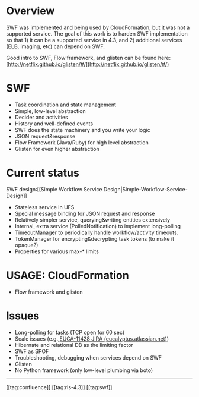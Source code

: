 
# Overview
SWF was implemented and being used by CloudFormation, but it was not a supported service. The goal of this work is to harden SWF implementation so that 1) it can be a supported service in 4.3, and 2) additional services (ELB, imaging, etc) can depend on SWF.

Good intro to SWF, Flow framework, and glisten can be found here:[http://netflix.github.io/glisten/#/](http://netflix.github.io/glisten/#/)


# SWF

* Task coordination and state management
* Simple, low-level abstraction
* Decider and activities
* History and well-defined events
* SWF does the state machinery and you write your logic
* JSON request&response
* Flow Framework (Java/Ruby) for high level abstraction
* Glisten for even higher abstraction


# Current status
SWF design:[[Simple Workflow Service Design|Simple-Workflow-Service-Design]]


* Stateless service in UFS
* Special message binding for JSON request and response
* Relatively simpler service, querying&writing entities extensively
* Internal, extra service (PolledNotification) to implement long-polling
* TimeoutManager to periodically handle workflow/activity timeouts.
* TokenManager for encrypting&decrypting task tokens (to make it opaque?)
* Properties for various max-\* limits


# USAGE: CloudFormation

* Flow framework and glisten


# Issues

* Long-polling for tasks (TCP open for 60 sec)
* Scale issues (e.g.,[EUCA-11428 JIRA (eucalyptus.atlassian.net)](https://eucalyptus.atlassian.net/browse/EUCA-11428))
* Hibernate and relational DB as the limiting factor
* SWF as SPOF
* Troubleshooting, debugging when services depend on SWF
* Glisten
* No Python framework (only low-level plumbing via boto)





*****

[[tag:confluence]]
[[tag:rls-4.3]]
[[tag:swf]]
